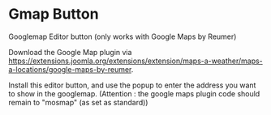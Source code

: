 # Gmap Button
Googlemap Editor button (only works with Google Maps by Reumer)

Download the Google Map plugin via https://extensions.joomla.org/extensions/extension/maps-a-weather/maps-a-locations/google-maps-by-reumer.

Install this editor button, and use the popup to enter the address you want to show in the googlemap.
(Attention : the google maps plugin code should remain to "mosmap" (as set as standard))
